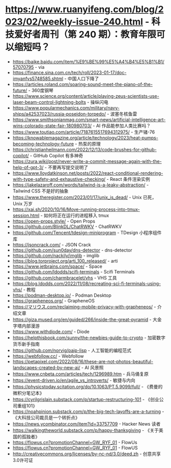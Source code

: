 # https://www.ruanyifeng.com/blog/2023/02/weekly-issue-240.html - 科技爱好者周刊（第 240 期）：教育年限可以缩短吗？

- https://baike.baidu.com/item/%E9%BE%99%E5%A4%B4%E5%B1%B1/57070795 - via
- https://finance.sina.com.cn/tech/roll/2023-01-17/doc-imyanfvs5748585.shtml - 中国人口下降了
- https://articles.roland.com/soaring-sound-meet-the-piano-of-the-future/ - 360度钢琴
- https://www.science.org/content/article/playing-zeus-scientists-use-laser-beam-control-lightning-bolts - 操纵闪电
- https://www.popularmechanics.com/military/navy-ships/a42537023/russia-poseidon-torpedo/ - 波塞冬核鱼雷
- https://www.smithsonianmag.com/smart-news/artificial-intelligence-art-wins-colorado-state-fair-180980703/ - AI 作品能参加人类比赛吗？
- https://www.toutiao.com/article/7187615517694312975/ - 生产锗-76
- https://knowablemagazine.org/article/technology/2023/heat-pumps-becoming-technology-future - 热泵的原理
- https://christianheilmann.com/2022/12/13/code-brushes-for-github-copilot/ - GitHub Copilot 有多神奇
- https://zura.wiki/post/never-write-a-commit-message-again-with-the-help-of-gpt-3/ - 不要再写提交说明了
- https://www.lloydatkinson.net/posts/2022/react-conditional-rendering-with-type-safety-and-exhaustive-checking/ - React 条件渲染实例
- https://jakelazaroff.com/words/tailwind-is-a-leaky-abstraction/ - Tailwind CSS 不是好的抽象
- https://www.theregister.com/2023/01/17/unix_is_dead/ - Unix 已死，Unix 万岁
- https://xai.sh/2020/10/16/Move-running-process-into-tmux-session.html - 如何将正在运行的进程移入 tmux
- https://open-props.style/ - Open Props
- https://github.com/BlinkDL/ChatRWKV - ChatRWKV
- https://github.com/Tencent/tdesign-miniprogram - TDesign 小程序组件库
- https://jsoncrack.com/ - JSON Crack
- https://github.com/sun0day/dns-detector - dns-detector
- https://github.com/nackily/imglib - imglib
- https://blog.torproject.org/arti_100_released/ - arti
- https://www.jetbrains.com/space/ - Space
- https://github.com/ldodds/scifi-terminals - Scifi Terminals
- https://github.com/charmbracelet/vhs - VHS 工具
- https://blog.ldodds.com/2022/11/08/recreating-sci-fi-terminals-using-vhs/ - 教程
- https://podman-desktop.io/ - Podman Desktop
- https://grapheneos.org/ - GrapheneOS
- https://マリウス.com/reclaiming-mobile-privacy-with-grapheneos/ - 介绍文章
- https://giza.mused.org/en/guided/266/inside-the-great-pyramid - 大金字塔内部漫游
- https://www.withdiode.com/ - Diode
- https://helpthisbook.com/sunny/the-newbies-guide-to-crypto - 加密数字货币新手指南
- https://github.com/norvig/paip-lisp - 人工智能的编程范式
- https://webfollow.cc/ - Webfollow
- https://petapixel.com/2022/08/16/these-are-not-photos-beautiful-landscapes-created-by-new-ai/ - AI 风景照
- https://www.cnbeta.com/articles/tech/1296989.htm - 兵马俑复原
- https://event-driven.io/en/agile_vs_introverts/ - 敏捷与内向
- https://physicstoday.scitation.org/do/10.1063/PT.5.9099/full/ - 《费曼的微积分笔记本》
- https://cyrilgrislain.substack.com/p/startup-restructuring-101 - 《创业公司重组101》
- https://noahpinion.substack.com/p/the-big-tech-layoffs-are-a-turning - 《大科技公司裁员是一个转折点》
- https://news.ycombinator.com/item?id=33757709 - Hacker News 读者
- https://walkingtheworld.substack.com/p/happy-thanksgiving - 《关于美国的孤独者》
- https://flowus.cn?promotionChannel=GW_RYF_01 - FlowUs
- https://flowus.cn?promotionChannel=GW_RYF_01 - FlowUS
- http://creativecommons.org/licenses/by-nc-nd/3.0/deed.zh - 创意共享3.0许可证